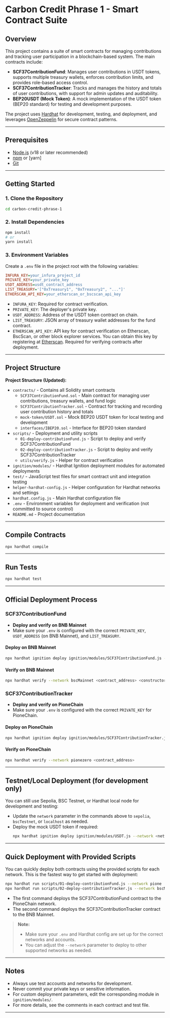 # Carbon Credit Phrase 1 - Smart Contract Suite

## Overview

This project contains a suite of smart contracts for managing contributions and tracking user participation in a blockchain-based system. The main contracts include:
- **SCF37ContributionFund**: Manages user contributions in USDT tokens, supports multiple treasury wallets, enforces contribution limits, and provides role-based access control.
- **SCF37ContributionTracker**: Tracks and manages the history and totals of user contributions, with support for admin updates and auditability.
- **BEP20USDT (Mock Token)**: A mock implementation of the USDT token (BEP20 standard) for testing and development purposes.

The project uses [Hardhat](https://hardhat.org/) for development, testing, and deployment, and leverages [OpenZeppelin](https://openzeppelin.com/contracts/) for secure contract patterns.

---

## Prerequisites

- [Node.js](https://nodejs.org/) (v18 or later recommended)
- [npm](https://www.npmjs.com/) or [yarn]
- [Git](https://git-scm.com/)

---

## Getting Started

### 1. Clone the Repository
```bash
cd carbon-credit-phrase-1
```

### 2. Install Dependencies
```bash
npm install
# or
yarn install
```

### 3. Environment Variables
Create a `.env` file in the project root with the following variables:
```ini
INFURA_KEY=your_infura_project_id
PRIVATE_KEY=your_private_key
USDT_ADDRESS=usdt_contract_address
LIST_TREASURY='["0xTreasury1", "0xTreasury2", "..."]'
ETHERSCAN_API_KEY=your_etherscan_or_bscscan_api_key
```
- `INFURA_KEY`: Required for contract verification.
- `PRIVATE_KEY`: The deployer's private key.
- `USDT_ADDRESS`: Address of the USDT token contract on chain.
- `LIST_TREASURY`: JSON array of treasury wallet addresses for the fund contract.
- `ETHERSCAN_API_KEY`: API key for contract verification on Etherscan, BscScan, or other block explorer services. You can obtain this key by registering at [Etherscan](https://etherscan.io/myapikey). Required for verifying contracts after deployment.

---

## Project Structure

**Project Structure (Updated):**

- `contracts/` - Contains all Solidity smart contracts
  - `SCF37ContributionFund.sol` - Main contract for managing user contributions, treasury wallets, and fund logic
  - `SCF37ContributionTracker.sol` - Contract for tracking and recording user contribution history and totals
  - `mock-token/USDT.sol` - Mock BEP20 USDT token for local testing and development
  - `interfaces/IBEP20.sol` - Interface for BEP20 token standard
- `scripts/` - Deployment and utility scripts
  - `01-deploy-contributionFund.js` - Script to deploy and verify SCF37ContributionFund
  - `02-deploy-contributionTracker.js` - Script to deploy and verify SCF37ContributionTracker
  - `utils/verify.js` - Helper for contract verification
- `ignition/modules/` - Hardhat Ignition deployment modules for automated deployments
- `test/` - JavaScript test files for smart contract unit and integration testing
- `helper-hardhat-config.js` - Helper configuration for Hardhat networks and settings
- `hardhat.config.js` - Main Hardhat configuration file
- `.env` - Environment variables for deployment and verification (not committed to source control)
- `README.md` - Project documentation

---

## Compile Contracts

```bash
npx hardhat compile
```

---

## Run Tests

```bash
npx hardhat test
```

---

## Official Deployment Process

### SCF37ContributionFund
- **Deploy and verify on BNB Mainnet**
- Make sure your `.env` is configured with the correct `PRIVATE_KEY`, `USDT_ADDRESS` (on BNB Mainnet), and `LIST_TREASURY`.

#### Deploy on BNB Mainnet
```bash
npx hardhat ignition deploy ignition/modules/SCF37ContributionFund.js --network bscMainnet
```

#### Verify on BNB Mainnet
```bash
npx hardhat verify --network bscMainnet <contract_address> <constructor_args>
```

### SCF37ContributionTracker
- **Deploy and verify on PioneChain**
- Make sure your `.env` is configured with the correct `PRIVATE_KEY` for PioneChain.

#### Deploy on PioneChain
```bash
npx hardhat ignition deploy ignition/modules/SCF37ContributionTracker.js --network pionezero
```

#### Verify on PioneChain
```bash
npx hardhat verify --network pionezero <contract_address>
```

---

## Testnet/Local Deployment (for development only)

You can still use Sepolia, BSC Testnet, or Hardhat local node for development and testing:

- Update the `network` parameter in the commands above to `sepolia`, `bscTestnet`, or `localhost` as needed.
- Deploy the mock USDT token if required:
  ```bash
  npx hardhat ignition deploy ignition/modules/USDT.js --network <network>
  ```

---

## Quick Deployment with Provided Scripts

You can quickly deploy both contracts using the provided scripts for each network. This is the fastest way to get started with deployment:

```bash
npx hardhat run scripts/01-deploy-contributionFund.js --network pione
npx hardhat run scripts/02-deploy-contributionTracker.js --network bscMainnet
```

- The first command deploys the SCF37ContributionFund contract to the PioneChain network.
- The second command deploys the SCF37ContributionTracker contract to the BNB Mainnet.

> **Note:**
> - Make sure your `.env` and Hardhat config are set up for the correct networks and accounts.
> - You can adjust the `--network` parameter to deploy to other supported networks as needed.

---

## Notes
- Always use test accounts and networks for development.
- Never commit your private keys or sensitive information.
- For custom deployment parameters, edit the corresponding module in `ignition/modules/`.
- For more details, see the comments in each contract and test file.

---